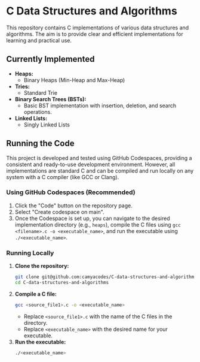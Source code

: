 # C Data Structures and Algorithms

This repository contains C implementations of various data structures and algorithms. The aim is to provide clear and efficient implementations for learning and practical use.

## Currently Implemented 

* **Heaps:**
    * Binary Heaps (Min-Heap and Max-Heap)
* **Tries:**
    * Standard Trie
* **Binary Search Trees (BSTs):**
    * Basic BST implementation with insertion, deletion, and search operations.
* **Linked Lists:**
    * Singly Linked Lists

## Running the Code

This project is developed and tested using GitHub Codespaces, providing a consistent and ready-to-use development environment. However, all implementations are standard C and can be compiled and run locally on any system with a C compiler (like GCC or Clang).

### Using GitHub Codespaces (Recommended)

1.  Click the "Code" button on the repository page.
2.  Select "Create codespace on main".
3.  Once the Codespace is set up, you can navigate to the desired implementation directory (e.g., `heaps`), compile the C files using `gcc <filename>.c -o <executable_name>`, and run the executable using `./<executable_name>`.

### Running Locally

1.  **Clone the repository:**
    ```bash
    git clone git@github.com:camyacodes/C-data-structures-and-algorithms.git
    cd C-data-structures-and-algorithms
    ```
3.  **Compile a C file:**
    ```bash
    gcc <source_file1>.c -o <executable_name>
    ```
    * Replace `<source_file1>.c` with the name of the C files in the directory.
    * Replace `<executable_name>` with the desired name for your executable.
4.  **Run the executable:**
    ```bash
    ./<executable_name>
    ```
